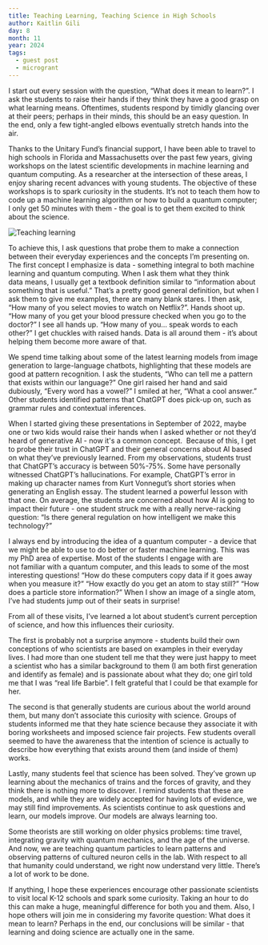 ```yaml
---
title: Teaching Learning, Teaching Science in High Schools
author: Kaitlin Gili 
day: 8
month: 11
year: 2024
tags:
  - guest post
  - microgrant
---
```


I start out every session with the question, “What does it mean to learn?”. I ask the students to raise their hands if they think they have a good grasp on what learning means. Oftentimes, students respond by timidly glancing over at their peers; perhaps in their minds, this should be an easy question. In the end, only a few tight-angled elbows eventually stretch hands into the air. 

Thanks to the Unitary Fund’s financial support, I have been able to travel to high schools in Florida and Massachusetts over the past few years, giving workshops on the latest scientific developments in machine learning and quantum computing. As a researcher at the intersection of these areas, I enjoy sharing recent advances with young students. The objective of these workshops is to spark curiosity in the students. It’s not to teach them how to code up a machine learning algorithm or how to build a quantum computer; I only get 50 minutes with them - the goal is to get them excited to think about the science. 

![Teaching learning](/images/teaching_learning.jpg)

To achieve this, I ask questions that probe them to make a connection between their everyday experiences and the concepts I’m presenting on. The first concept I emphasize is data - something integral to both machine learning and quantum computing. When I ask them what they think data means, I usually get a textbook definition similar to “information about something that is useful.” That’s a pretty good general definition, but when I ask them to give me examples, there are many blank stares. I then ask, “How many of you select movies to watch on Netflix?”. Hands shoot up. “How many of you get your blood pressure checked when you go to the doctor?” I see all hands up. “How many of you… speak words to each other?” I get chuckles with raised hands. Data is all around them - it’s about helping them become more aware of that. 

We spend time talking about some of the latest learning models from image generation to large-language chatbots, highlighting that these models are good at pattern recognition. I ask the students, “Who can tell me a pattern that exists within our language?” One girl raised her hand and said dubiously, “Every word has a vowel?” I smiled at her, “What a cool answer.” Other students identified patterns that ChatGPT does pick-up on, such as grammar rules and contextual inferences. 

When I started giving these presentations in September of 2022, maybe one or two kids would raise their hands when I asked whether or not they’d heard of generative AI - now it's a common concept.  Because of this, I get to probe their trust in ChatGPT and their general concerns about AI based on what they’ve previously learned. From my observations, students trust that ChatGPT’s accuracy is between 50%-75%. Some have personally witnessed ChatGPT’s hallucinations. For example, ChatGPT’s error in making up character names from Kurt Vonnegut’s short stories when generating an English essay. The student learned a powerful lesson with that one. On average, the students are concerned about how AI is going to impact their future - one student struck me with a really nerve-racking question: “Is there general regulation on how intelligent we make this technology?”

I always end by introducing the idea of a quantum computer - a device that we might be able to use to do better or faster machine learning. This was my PhD area of expertise. Most of the students I engage with are not familiar with a quantum computer, and this leads to some of the most interesting questions! “How do these computers copy data if it goes away when you measure it?” “How exactly do you get an atom to stay still?” “How does a particle store information?” When I show an image of a single atom, I’ve had students jump out of their seats in surprise! 

From all of these visits, I’ve learned a lot about student’s current perception of science, and how this influences their curiosity. 

The first is probably not a surprise anymore - students build their own conceptions of who scientists are based on examples in their everyday lives. I had more than one student tell me that they were just happy to meet a scientist who has a similar background to them (I am both first generation and identify as female) and is passionate about what they do; one girl told me that I was “real life Barbie”. I felt grateful that I could be that example for her. 

The second is that generally students are curious about the world around them, but many don’t associate this curiosity with science. Groups of students informed me that they hate science because they associate it with boring worksheets and imposed science fair projects. Few students overall seemed to have the awareness that the intention of science is actually to describe how everything that exists around them (and inside of them) works. 

Lastly, many students feel that science has been solved. They’ve grown up learning about the mechanics of trains and the forces of gravity, and they think there is nothing more to discover. I remind students that these are models, and while they are widely accepted for having lots of evidence, we may still find improvements. As scientists continue to ask questions and learn, our models improve. Our models are always learning too. 

Some theorists are still working on older physics problems: time travel, integrating gravity with quantum mechanics, and the age of the universe. And now, we are teaching quantum particles to learn patterns and observing patterns of cultured neuron cells in the lab. With respect to all that humanity could understand, we right now understand very little. There’s a lot of work to be done. 

If anything, I hope these experiences encourage other passionate scientists to visit local K-12 schools and spark some curiosity. Taking an hour to do this can make a huge, meaningful difference for both you and them. Also, I hope others will join me in considering my favorite question: What does it mean to learn? Perhaps in the end, our conclusions will be similar - that learning and doing science are actually one in the same.
